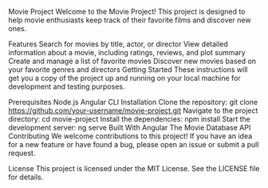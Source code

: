 Movie Project
Welcome to the Movie Project! This project is designed to help movie enthusiasts keep track of their favorite films and discover new ones.

Features
Search for movies by title, actor, or director
View detailed information about a movie, including ratings, reviews, and plot summary
Create and manage a list of favorite movies
Discover new movies based on your favorite genres and directors
Getting Started
These instructions will get you a copy of the project up and running on your local machine for development and testing purposes.

Prerequisites
Node.js
Angular CLI
Installation
Clone the repository: git clone https://github.com/your-username/movie-project.git
Navigate to the project directory: cd movie-project
Install the dependencies: npm install
Start the development server: ng serve
Built With
Angular
The Movie Database API
Contributing
We welcome contributions to this project! If you have an idea for a new feature or have found a bug, please open an issue or submit a pull request.

License
This project is licensed under the MIT License. See the LICENSE file for details.
